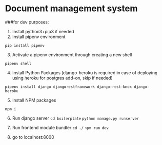 # Document management system 

###for dev purposes:
1. Install python3+pip3 if needed
2. Install pipenv environment
```
pip install pipenv
```
3. Activate a pipenv environment through creating a new shell
```
pipenv shell
```
4. Install Python Packages (django-heroku is required in case of deploying using heroku for postgres add-on, skip if needed) 
```
pipenv install django djangorestframework django-rest-knox django-heroku
```
5. Install NPM packages
```
npm i
```
6. Run django server
```cd boilerplate```
```python manage.py runserver```

7. Run frontend module bundler
```cd ./```
```npm run dev```
8. go to localhost:8000 
